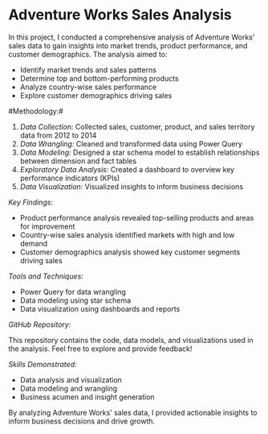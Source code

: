 # Adventure Works Sales Analysis

In this project, I conducted a comprehensive analysis of Adventure Works' sales data to gain insights into market trends, product performance, and customer demographics. The analysis aimed to:

- Identify market trends and sales patterns
- Determine top and bottom-performing products
- Analyze country-wise sales performance
- Explore customer demographics driving sales

#Methodology:#

1. *Data Collection:* Collected sales, customer, product, and sales territory data from 2012 to 2014
2. *Data Wrangling:* Cleaned and transformed data using Power Query
3. *Data Modeling:* Designed a star schema model to establish relationships between dimension and fact tables
4. *Exploratory Data Analysis:* Created a dashboard to overview key performance indicators (KPIs)
5. *Data Visualization:* Visualized insights to inform business decisions

*Key Findings:*

- Product performance analysis revealed top-selling products and areas for improvement
- Country-wise sales analysis identified markets with high and low demand
- Customer demographics analysis showed key customer segments driving sales

*Tools and Techniques:*

- Power Query for data wrangling
- Data modeling using star schema
- Data visualization using dashboards and reports

*GitHub Repository:*

This repository contains the code, data models, and visualizations used in the analysis. Feel free to explore and provide feedback!

*Skills Demonstrated:*

- Data analysis and visualization
- Data modeling and wrangling
- Business acumen and insight generation

By analyzing Adventure Works' sales data, I provided actionable insights to inform business decisions and drive growth.